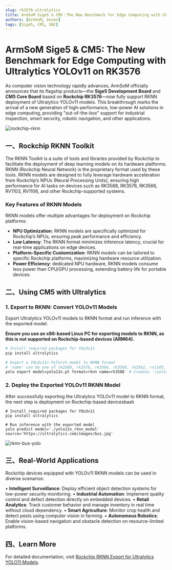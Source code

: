 ```yaml
---
slug: rk3576-ultralytics
title: ArmSoM Sige5 & CM5：The New Benchmark for Edge Computing with Ultralytics YOLOv11 on RK3576
authors: [ArmSoM, keven]
tags: [Sige5, CM5, SBC]
---
```


# ArmSoM Sige5 & CM5: The New Benchmark for Edge Computing with Ultralytics YOLOv11 on RK3576

As computer vision technology rapidly advances, ArmSoM officially announces that its flagship products—the **Sige5 Development Board** and **CM5 Core Board** based on **Rockchip RK3576**—now fully support RKNN deployment of Ultralytics YOLOv11 models. This breakthrough marks the arrival of a new generation of high-performance, low-power AI solutions in edge computing, providing "out-of-the-box" support for industrial inspection, smart security, robotic navigation, and other applications.

![rockchip-rknn](/img/blog/rockchip-rknn.avif)  

## 一、Rockchip RKNN Toolkit
The RKNN Toolkit is a suite of tools and libraries provided by Rockchip to facilitate the deployment of deep learning models on its hardware platforms. RKNN (Rockchip Neural Network) is the proprietary format used by these tools. RKNN models are designed to fully leverage hardware acceleration from Rockchip’s NPUs (Neural Processing Units), ensuring high performance for AI tasks on devices such as RK3588, RK3576, RK3566, RV1103, RV1106, and other Rockchip-supported systems.

### Key Features of RKNN Models
RKNN models offer multiple advantages for deployment on Rockchip platforms:

- **NPU Optimization**: RKNN models are specifically optimized for Rockchip’s NPUs, ensuring peak performance and efficiency.
- **Low Latency**: The RKNN format minimizes inference latency, crucial for real-time applications on edge devices.
- **Platform-Specific Customization**: RKNN models can be tailored to specific Rockchip platforms, maximizing hardware resource utilization.
- **Power Efficiency**: dedicated NPU hardware, RKNN models consume less power than CPU/GPU processing, extending battery life for portable devices.

## 二、Using CM5 with Ultralytics

### 1. Export to RKNN: Convert YOLOv11 Models
Export Ultralytics YOLOv11 models to RKNN format and run inference with the exported model.

**Ensure you use an x86-based Linux PC for exporting models to RKNN, as this is not supported on Rockchip-based devices (ARM64).**

```bash
# Install required packages for YOLOv11
pip install ultralytics

# Export a YOLOv11n PyTorch model to RKNN format
# 'name' can be one of rk3588, rk3576, rk3566, rk3568, rk3562, rv1103, rv1106, rv1103b, rv1106b, or rk2118
yolo export model=yolo11n.pt format=rknn name=rk3588  # Creates '/yolo11n_rknn_model'
```

### 2. Deploy the Exported YOLOv11 RKNN Model
After successfully exporting the Ultralytics YOLOv11 model to RKNN format, the next step is deployment on Rockchip-based devicesbash

```
# Install required packages for YOLOv11
pip install ultralytics

# Run inference with the exported model
yolo predict model='./yolo11n_rknn_model' source='https://ultralytics.com/images/bus.jpg'
```
![rknn-bus-yolo](/img/blog/rknn-bus-yolo.jpg)

## 三、Real-World Applications
Rockchip devices equipped with YOLOv11 RKNN models can be used in diverse scenarios:

• **Intelligent Surveillance**: Deploy efficient object detection systems for low-power security monitoring.
• **Industrial Automation**: Implement quality control and defect detection directly on embedded devices.
• **Retail Analytics**: Track customer behavior and manage inventory in real time without cloud dependency.
• **Smart Agriculture**: Monitor crop health and detect pests using computer vision in farming.
• **Autonomous Robotics**: Enable vision-based navigation and obstacle detection on resource-limited platforms.

## 四、Learn More
For detailed documentation, visit [Rockchip RKNN Export for Ultralytics YOLO11 Models](https://docs.ultralytics.com/integrations/rockchip-rknn).